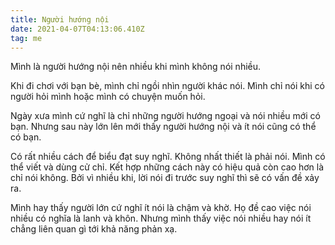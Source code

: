```yaml
---
title: Người hướng nội
date: 2021-04-07T04:13:06.410Z
tag: me
---
```

Mình là người hướng nội nên nhiều khi mình không nói nhiều.

Khi đi chơi với bạn bè, mình chỉ ngồi nhìn người khác nói. Mình chỉ nói khi có người hỏi mình hoặc mình có chuyện muốn hỏi. 

Ngày xưa mình cứ nghĩ là chỉ những người hướng ngoại và nói nhiều mới có bạn. Nhưng sau này lớn lên mới thấy người hướng nội và ít nói cũng có thể có bạn. 

Có rất nhiều cách để biểu đạt suy nghĩ. Không nhất thiết là phải nói. Mình có thể viết và dùng cử chỉ. Kết hợp những cách này có hiệu quả còn cao hơn là chỉ nói không. Bởi vì nhiều khi, lời nói đi trước suy nghĩ thì sẽ có vấn đề xảy ra.

Mình hay thấy người lớn cứ nghĩ ít nói là chậm và khờ. Họ đề cao việc nói nhiều có nghĩa là lanh và khôn. Nhưng mình thấy việc nói nhiều hay nói ít chẳng liên quan gì tới khả năng phản xạ.